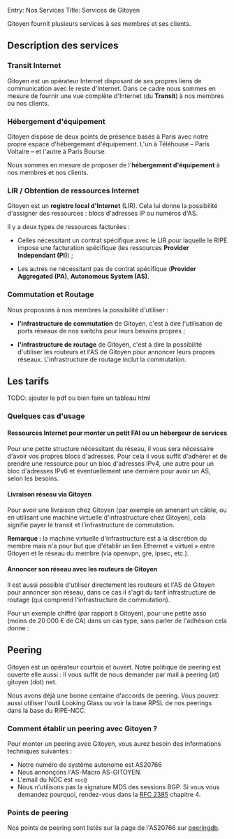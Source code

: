 Entry: Nos Services
Title: Services de Gitoyen


Gitoyen fournit plusieurs services à ses membres et ses clients.

## Description des services

### Transit Internet

Gitoyen est un opérateur Internet disposant de ses propres liens de
communication avec le reste d'Internet. Dans ce cadre nous sommes en mesure de
fournir une vue complète d'Internet (du **Transit**)  à nos membres ou nos
clients.

### Hébergement d'équipement

Gitoyen dispose de deux points de présence basés à Paris avec notre propre
espace d'hébergement d'équipement. L'un à Téléhouse – Paris Voltaire – et l'autre
à Paris Bourse.

Nous sommes en mesure de proposer de l'**hébergement d'équipement** à nos
membres et nos clients.

### LIR / Obtention de ressources Internet

Gitoyen est un **registre local d'Internet** (LIR). Cela lui donne la possibilité
d'assigner des ressources : blocs d'adresses IP ou numéros d'AS.

Il y a deux types de ressources facturées :

* Celles nécessitant un contrat spécifique avec le LIR pour laquelle le RIPE
  impose une facturation spécifique (les ressources **Provider Independant
  (PI)**) ;

* Les autres ne nécessitant pas de contrat spécifique (**Provider Aggregated
  (PA)**, **Autonomous System (AS)**.

### Commutation et Routage

Nous proposons à nos membres la possibilité d'utiliser :

* **l'infrastructure de commutation** de Gitoyen, c'est à dire l'utilisation de
  ports réseaux de nos switchs pour leurs besoins propres ;

* **l'infrastructure de routage** de Gitoyen, c'est à dire la possibilité
  d'utiliser les routeurs et l'AS de Gitoyen pour annoncer leurs propres
  réseaux. L'infrastructure de routage inclut la commutation.

## Les tarifs

TODO: ajouter le pdf ou bien faire un tableau html


### Quelques cas d'usage

#### Ressources Internet pour monter un petit FAI ou un hébergeur de services

Pour une petite structure nécessitant du réseau, il vous sera nécessaire
d'avoir vos propres blocs d'adresses. Pour cela il vous suffit d'adhérer et de
prendre une ressource pour un bloc d'adresses IPv4, une autre pour un bloc
d'adresses IPv6 et éventuellement une dernière pour avoir un AS, selon les
besoins.

#### Livraison réseau via Gitoyen

Pour avoir une livraison chez Gitoyen (par exemple en amenant un câble, ou en
utilisant une machine virtuelle d'infrastructure chez Gitoyen), cela signifie
payer le transit et l'infrastructure de commutation.

**Remarque :** la machine virtuelle d'infrastructure est à la discrétion du
membre mais n'a pour but que d'établir un lien Ethernet « virtuel » entre
Gitoyen et le réseau du membre (via openvpn, gre, ipsec, etc.).

#### Annoncer son réseau avec les routeurs de Gitoyen

Il est aussi possible d'utiliser directement les routeurs et l'AS de Gitoyen
pour annoncer son réseau, dans ce cas il s'agit du tarif infrastructure de
routage (qui comprend l'infrastructure de commutation).

Pour un exemple chiffré (par rapport à Gitoyen), pour une petite asso (moins de
20 000 € de CA) dans un cas type, sans parler de l'adhésion cela donne :

<!-- Il manque l'exemple ici -->

## Peering

Gitoyen est un opérateur courtois et ouvert. Notre politique de
peering est ouverte elle aussi : Il vous suffit de nous demander par
mail à peering (at) gitoyen (dot) net.

Nous avons déjà une bonne centaine d'accords de peering. Vous pouvez aussi
utiliser l'outil Looking Glass ou voir la base RPSL de nos peerings dans la
base du RIPE-NCC.

### Comment établir un peering avec Gitoyen ?

Pour monter un peering avec Gitoyen, vous aurez besoin des informations
techniques suivantes :

* Notre numéro de système autonome est AS20766
* Nous annonçons l'AS-Macro AS-GITOYEN.
* L'email du NOC est `noc@`
* Nous n'utilisons pas la signature MD5 des sessions BGP. Si vous vous demandez
  pourquoi, rendez-vous dans la [RFC 2385](https://www.rfc-editor.org/rfc/rfc2385.txt)
  chapitre 4.

### Points de peering

Nos points de peering sont listés sur la page de l'AS20766 sur [peeringdb](https://as20766.peeringdb.com).

